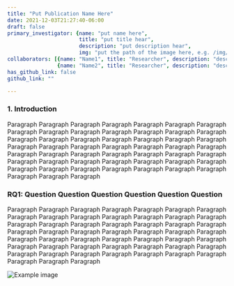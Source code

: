 ```yaml
---
title: "Put Publication Name Here"
date: 2021-12-03T21:27:40-06:00
draft: false
primary_investigator: {name: "put name here", 
                       title: "put title hear", 
                       description: "put description hear", 
                       img: "put the path of the image here, e.g. /img/pro-big.png"}
collaborators: [{name: "Name1", title: "Researcher", description: "description description description", img: "image path"}, 
                {name: "Name2", title: "Researcher", description: "description description description", img: "image path"}]
has_github_link: false
github_link: ""

---
```


### 1. Introduction

Paragraph Paragraph Paragraph Paragraph Paragraph Paragraph Paragraph Paragraph Paragraph Paragraph Paragraph Paragraph Paragraph Paragraph Paragraph Paragraph Paragraph Paragraph Paragraph Paragraph Paragraph Paragraph Paragraph Paragraph Paragraph Paragraph Paragraph Paragraph Paragraph Paragraph Paragraph Paragraph Paragraph Paragraph Paragraph Paragraph Paragraph Paragraph Paragraph Paragraph Paragraph Paragraph Paragraph Paragraph Paragraph Paragraph Paragraph Paragraph Paragraph Paragraph Paragraph Paragraph

### RQ1: Question Question Question Question Question Question

Paragraph Paragraph Paragraph Paragraph Paragraph Paragraph Paragraph Paragraph Paragraph Paragraph Paragraph Paragraph Paragraph Paragraph Paragraph Paragraph Paragraph Paragraph Paragraph Paragraph Paragraph Paragraph Paragraph Paragraph Paragraph Paragraph Paragraph Paragraph Paragraph Paragraph Paragraph Paragraph Paragraph Paragraph Paragraph Paragraph Paragraph Paragraph Paragraph Paragraph Paragraph Paragraph Paragraph Paragraph Paragraph Paragraph Paragraph Paragraph Paragraph Paragraph Paragraph Paragraph

![Example image](https://hunterrrzhang.github.io/HabitsLab-projectPage/img/ht.png)
